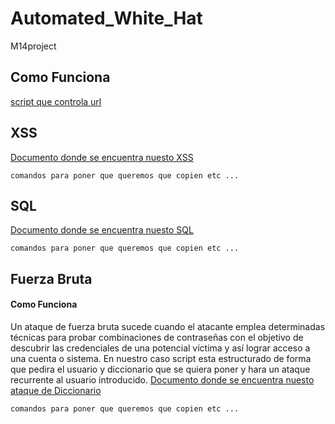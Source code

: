 # Automated_White_Hat
M14project
<!-- This content will not appear in the rendered Markdown -->
## Como Funciona
[script que controla url](https://github.com/Jose-Paco/Automated_White_Hat/blob/ataques/1_checkurl.sh)
## XSS
[Documento donde se encuentra nuesto XSS](https://github.com/Jose-Paco/Automated_White_Hat/blob/ataques/2_xss)
```
comandos para poner que queremos que copien etc ... 
```
## SQL
[Documento donde se encuentra nuesto SQL](https://github.com/Jose-Paco/Automated_White_Hat/blob/ataques/SQLi.sh)
```
comandos para poner que queremos que copien etc ... 
```
## Fuerza Bruta
#### Como Funciona
Un ataque de fuerza bruta sucede cuando el atacante emplea determinadas técnicas para probar combinaciones de contraseñas con el objetivo de descubrir las credenciales de una potencial víctima y así lograr acceso a una cuenta o sistema.
En nuestro caso script esta estructurado de forma que pedira el usuario y diccionario que se quiera poner y hara un ataque recurrente al usuario introducido.
[Documento donde se encuentra nuesto ataque de Diccionario](https://github.com/Jose-Paco/Automated_White_Hat/blob/ataques/diccionari02.sh)
```
comandos para poner que queremos que copien etc ... 
```
